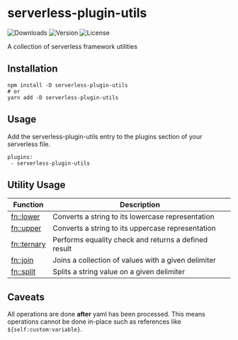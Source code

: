 # serverless-plugin-utils
![Downloads][link-download] ![Version][link-version] ![License][link-license]

A collection of serverless framework utilities

## Installation

```
npm install -D serverless-plugin-utils 
# or 
yarn add -D serverless-plugin-utils
```

## Usage
Add the serverless-plugin-utils entry to the plugins section of your serverless file. 

```
plugins:
 - serverless-plugin-utils
```


## Utility Usage

| Function | Description |
|--|--|
| [fn::lower][fn-lower] | Converts a string to its lowercase representation | 
| [fn::upper][fn-upper] | Converts a string to its uppercase representation |
| [fn::ternary][fn-ternary] | Performs equality check and returns a defined result |
| [fn::join][fn-join] | Joins a collection of values with a given delimiter |
| [fn::split][fn-split] | Splits a string value on a given delimiter | 


## Caveats
All operations are done **after** yaml has been processed. This means operations cannot be done in-place such as references like `${self:custom:variable}`.

[link-download]: https://img.shields.io/npm/dt/serverless-plugin-utils.svg
[link-version]: https://img.shields.io/npm/v/serverless-plugin-utils.svg
[link-license]: https://img.shields.io/npm/l/serverless-plugin-utils.svg

[fn-lower]: https://github.com/icarus-sullivan/serverless-plugin-utils/blob/master/documentation/lower.md
[fn-upper]: https://github.com/icarus-sullivan/serverless-plugin-utils/blob/master/documentation/upper.md
[fn-join]: https://github.com/icarus-sullivan/serverless-plugin-utils/blob/master/documentation/join.md
[fn-split]: https://github.com/icarus-sullivan/serverless-plugin-utils/blob/master/documentation/split.md
[fn-ternary]: https://github.com/icarus-sullivan/serverless-plugin-utils/blob/master/documentation/ternary.md